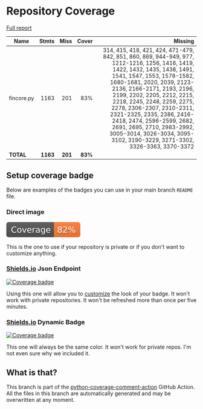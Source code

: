 # Repository Coverage

[Full report](https://htmlpreview.github.io/?https://github.com/inco-org/fincore/blob/python-coverage-comment-action-data/htmlcov/index.html)

| Name       |    Stmts |     Miss |   Cover |   Missing |
|----------- | -------: | -------: | ------: | --------: |
| fincore.py |     1163 |      201 |     83% |314, 415, 418, 421, 424, 471-479, 842, 851, 860, 869, 944-949, 977, 1212-1216, 1256, 1416, 1419, 1422, 1432, 1435, 1438, 1491, 1541, 1547, 1553, 1578-1582, 1680-1681, 2020, 2039, 2123-2136, 2166-2171, 2193, 2196, 2199, 2202, 2205, 2212, 2215, 2218, 2245, 2248, 2259, 2275, 2278, 2306-2307, 2310-2311, 2321-2325, 2335, 2386, 2416-2418, 2474, 2596-2599, 2682, 2691, 2695, 2710, 2983-2992, 3005-3014, 3026-3034, 3095-3102, 3190-3229, 3271-3302, 3326-3363, 3370-3372 |
|  **TOTAL** | **1163** |  **201** | **83%** |           |


## Setup coverage badge

Below are examples of the badges you can use in your main branch `README` file.

### Direct image

[![Coverage badge](https://raw.githubusercontent.com/inco-org/fincore/python-coverage-comment-action-data/badge.svg)](https://htmlpreview.github.io/?https://github.com/inco-org/fincore/blob/python-coverage-comment-action-data/htmlcov/index.html)

This is the one to use if your repository is private or if you don't want to customize anything.

### [Shields.io](https://shields.io) Json Endpoint

[![Coverage badge](https://img.shields.io/endpoint?url=https://raw.githubusercontent.com/inco-org/fincore/python-coverage-comment-action-data/endpoint.json)](https://htmlpreview.github.io/?https://github.com/inco-org/fincore/blob/python-coverage-comment-action-data/htmlcov/index.html)

Using this one will allow you to [customize](https://shields.io/endpoint) the look of your badge.
It won't work with private repositories. It won't be refreshed more than once per five minutes.

### [Shields.io](https://shields.io) Dynamic Badge

[![Coverage badge](https://img.shields.io/badge/dynamic/json?color=brightgreen&label=coverage&query=%24.message&url=https%3A%2F%2Fraw.githubusercontent.com%2Finco-org%2Ffincore%2Fpython-coverage-comment-action-data%2Fendpoint.json)](https://htmlpreview.github.io/?https://github.com/inco-org/fincore/blob/python-coverage-comment-action-data/htmlcov/index.html)

This one will always be the same color. It won't work for private repos. I'm not even sure why we included it.

## What is that?

This branch is part of the
[python-coverage-comment-action](https://github.com/marketplace/actions/python-coverage-comment)
GitHub Action. All the files in this branch are automatically generated and may be
overwritten at any moment.
